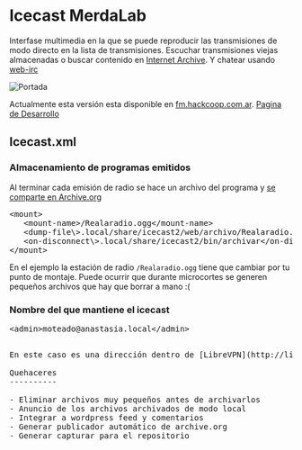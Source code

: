 Icecast MerdaLab
================

Interfase multimedia en la que se puede reproducir las transmisiones de modo directo en la lista de transmisiones.
Escuchar transmisiones viejas almacenadas o buscar contenido en [Internet Archive](https://archive.org).
Y chatear usando [web-irc](https://github.com/b4zz4/web-irc)

![Portada](http://ompldr.org/vZmh5ag/jcr-icecast-merdalab.png)

Actualmente esta versión esta disponible en [fm.hackcoop.com.ar](http://fm.hackcoop.com.ar). [Pagina de Desarrollo](http://lab.hackcoop.com.ar/projects/merdalab/wiki)

Icecast.xml
-----------

### Almacenamiento de programas emitidos

Al terminar cada emisión de radio se hace un archivo del programa y [se comparte en Archive.org](http://fm.hackcoop.com.ar/archive.org.xsl#Realaradio)

<pre>
&lt;mount&gt;
   &lt;mount-name&gt;/Realaradio.ogg&lt;/mount-name&gt;
   &lt;dump-file\&gt;.local/share/icecast2/web/archivo/Realaradio.ogg&lt;/dump-file&gt;
   &lt;on-disconnect\&gt;.local/share/icecast2/bin/archivar&lt;/on-disconnect&gt;
&lt;/mount&gt;
</pre>

En el ejemplo la estación de radio `/Realaradio.ogg` tiene que cambiar por tu punto de montaje. 
Puede ocurrir que durante microcortes se generen pequeños archivos que hay que borrar a mano :(

### Nombre del que mantiene el icecast

<pre>
&lt;admin&gt;moteado@anastasia.local&lt;/admin&gt;
<pre>

En este caso es una dirección dentro de [LibreVPN](http://librevpn.org.ar), pero podes poner lo que se te ocurra.

Quehaceres
----------

- Eliminar archivos muy pequeños antes de archivarlos
- Anuncio de los archivos archivados de modo local
- Integrar a wordpress feed y comentarios
- Generar publicador automático de archive.org
- Generar capturar para el repositorio
